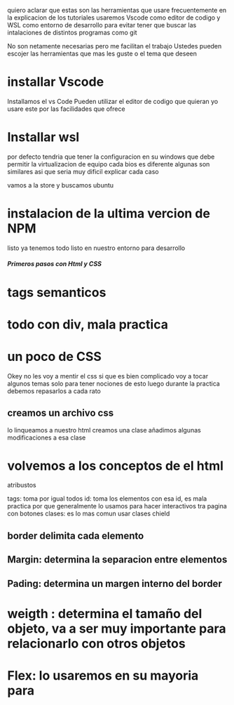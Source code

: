quiero aclarar que estas son las herramientas que usare frecuentemente en la explicacion de los tutoriales
usaremos Vscode como editor de codigo y WSL como entorno de desarrollo para evitar tener que buscar las intalaciones de distintos programas como git

No son netamente necesarias pero me facilitan el trabajo
Ustedes pueden escojer las herramientas que mas les guste o el tema que deseen


# installar Vscode

Installamos el vs Code
Pueden utilizar el editor de codigo que quieran yo usare este por las facilidades que ofrece


# Installar wsl

por defecto tendria que tener la configuracion en su windows que debe permitir la virtualizacion de equipo
cada bios es diferente algunas son similares asi que seria muy dificil explicar cada caso

vamos a la store y buscamos ubuntu



# instalacion de la ultima vercion de NPM

listo ya tenemos todo listo en nuestro entorno para desarrollo





##### Primeros pasos con Html y CSS

# tags semanticos
# todo con div, mala practica


# un poco de CSS

Okey no les voy a mentir el css si que es bien complicado voy a tocar algunos temas solo para tener nociones de esto
luego durante la practica debemos repasarlos a cada rato

## creamos un archivo css
lo linqueamos a nuestro html
creamos una clase
añadimos algunas modificaciones a esa clase

# volvemos a los conceptos de el html
atribustos



tags: toma por igual todos
id: toma los elementos con esa id, es mala practica por que generalmente lo usamos para hacer interactivos tra pagina con botones
clases: es lo mas comun usar clases
chield




## border delimita cada elemento

## Margin: determina la separacion entre elementos

## Pading: determina un margen interno del border

# weigth : determina el tamaño del objeto, va a ser muy importante para relacionarlo con otros objetos

# Flex: lo usaremos en su mayoria para 
